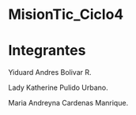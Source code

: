 # MisionTic_Ciclo4

# Integrantes

Yiduard Andres Bolivar R.

Lady Katherine Pulido Urbano.

Maria Andreyna Cardenas Manrique.

